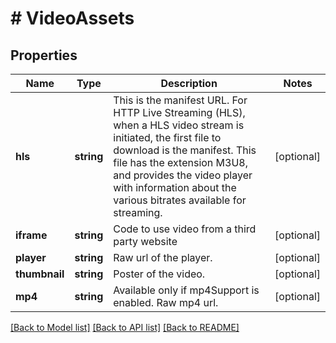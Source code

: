# # VideoAssets

## Properties

Name | Type | Description | Notes
------------ | ------------- | ------------- | -------------
**hls** | **string** | This is the manifest URL. For HTTP Live Streaming (HLS), when a HLS video stream is initiated, the first file to download is the manifest. This file has the extension M3U8, and provides the video player with information about the various bitrates available for streaming. | [optional]
**iframe** | **string** | Code to use video from a third party website | [optional]
**player** | **string** | Raw url of the player. | [optional]
**thumbnail** | **string** | Poster of the video. | [optional]
**mp4** | **string** | Available only if mp4Support is enabled. Raw mp4 url. | [optional]

[[Back to Model list]](../../README.md#models) [[Back to API list]](../../README.md#endpoints) [[Back to README]](../../README.md)
